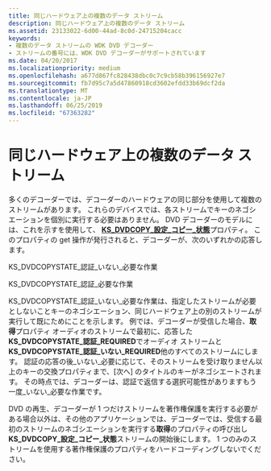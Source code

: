 ```yaml
---
title: 同じハードウェア上の複数のデータ ストリーム
description: 同じハードウェア上の複数のデータ ストリーム
ms.assetid: 23133022-6d00-44ad-8c0d-24715204cacc
keywords:
- 複数のデータ ストリームの WDK DVD デコーダー
- ストリームの番号には、WDK DVD デコーダーがサポートされています
ms.date: 04/20/2017
ms.localizationpriority: medium
ms.openlocfilehash: a677d867fc828438dbc0c7c9cb58b396156927e7
ms.sourcegitcommit: fb7d95c7a5d47860918cd3602efdd33b69dcf2da
ms.translationtype: MT
ms.contentlocale: ja-JP
ms.lasthandoff: 06/25/2019
ms.locfileid: "67363282"
---
```

# <a name="multiple-data-streams-on-the-same-hardware"></a>同じハードウェア上の複数のデータ ストリーム





多くのデコーダーでは、デコーダーのハードウェアの同じ部分を使用して複数のストリームがあります。 これらのデバイスでは、各ストリームでキーのネゴシエーションを個別に実行する必要はありません。 DVD デコーダーのモデルには、これを示すを使用して、 [ **KS\_DVDCOPY\_設定\_コピー\_状態**](https://docs.microsoft.com/windows-hardware/drivers/ddi/content/ksmedia/ns-ksmedia-_ks_dvdcopy_set_copy_state)プロパティ。 このプロパティの get 操作が発行されると、デコーダーが、次のいずれかの応答します。

KS\_DVDCOPYSTATE\_認証\_いない\_必要な作業

KS\_DVDCOPYSTATE\_認証\_必要な作業

KS\_DVDCOPYSTATE\_認証\_いない\_必要な作業は、指定したストリームが必要としないことキーのネゴシエーション、同じハードウェア上の別のストリームが実行して既にためにことを示します。 例では、デコーダーが受信した場合、**取得**プロパティ オーディオのストリームで最初に、応答した**KS\_DVDCOPYSTATE\_認証\_REQUIRED**でオーディオ ストリームと**KS\_DVDCOPYSTATE\_認証\_いない\_REQUIRED**他のすべてのストリームにします。 認証の応答の後\_いない\_必要に応じて、そのストリームを受け取りません以上のキーの交換プロパティまで、[次へ] のタイトルのキーがネゴシエートされます。 その時点では、デコーダーは、認証で返信する選択可能性がありますもう一度\_いない\_必要な作業です。

DVD の再生、デコーダーが 1 つだけストリームを著作権保護を実行する必要がある場合以外は、その他のアプリケーションでは、デコーダーでは、受信する最初のストリームのネゴシエーションを実行する**取得**のプロパティの呼び出し**KS\_DVDCOPY\_設定\_コピー\_状態**ストリームの開始後にします。 1 つのみのストリームを使用する著作権保護のプロパティをハードコーディングしないでください。

 

 




